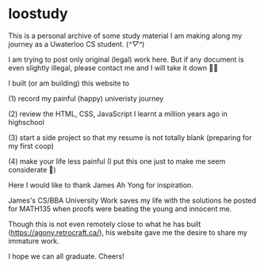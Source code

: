 # loostudy
This is a personal archive of some study material I am making along my journey as a Uwaterloo CS student. (*^▽^*)

I am trying to post only original (legal) work here. But if any document is even slightly illegal, please contact me and I will take it down 🖤🖤

I built (or am building) this website to 

(1) record my painful (happy) univeristy journey

(2) review the HTML, CSS, JavaScript I learnt a million years ago in highschool

(3) start a side project so that my resume is not totally blank (preparing for my first coop)

(4) make your life less painful (I put this one just to make me seem considerate 👀)


Here I would like to thank James Ah Yong for inspiration. 

James's CS/BBA University Work saves my life with the solutions he posted for MATH135 when proofs were beating the young and innocent me. 

Though this is not even remotely close to what he has built (https://agony.retrocraft.ca/), his website gave me the desire to share my immature work. 


I hope we can all graduate. Cheers!
